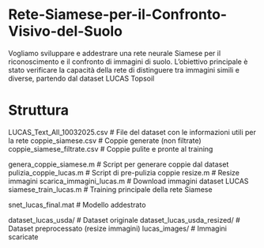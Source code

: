 # Rete-Siamese-per-il-Confronto-Visivo-del-Suolo
Vogliamo sviluppare e addestrare una rete neurale Siamese per il riconoscimento e il confronto di immagini di suolo.
L’obiettivo principale è stato verificare la capacità della rete di distinguere tra immagini simili e diverse, partendo dal dataset LUCAS Topsoil


# Struttura
LUCAS_Text_All_10032025.csv     # File del dataset con le informazioni utili per la rete
coppie_siamese.csv              # Coppie generate (non filtrate)
coppie_siamese_filtrate.csv     # Coppie pulite e pronte al training

genera_coppie_siamese.m         # Script per generare coppie dal dataset
pulizia_coppie_lucas.m          # Script di pre-pulizia coppie
resize.m                        # Resize immagini 
scarica_immagini_lucas.m        # Download immagini dataset LUCAS
siamese_train_lucas.m           # Training principale della rete Siamese

snet_lucas_final.mat            # Modello addestrato

dataset_lucas_usda/             # Dataset originale
dataset_lucas_usda_resized/     # Dataset preprocessato (resize immagini)
lucas_images/                   # Immagini scaricate




